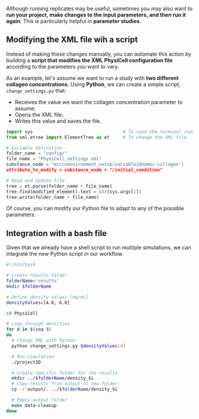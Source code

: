 Although running replicates may be useful, sometimes you may also want to **run your project, make changes to the input parameters, and then run it again**. This is particularly helpful in **parameter studies**.

## Modifying the XML file wih a script
Instead of making these changes manually, you can automate this action by building a **script that modifies the XML PhysiCell configuration file** according to the parameters you want to vary.

As an example, let's assume we want to run a study with **two different collagen concentrations.** Using **Python**, we can create a simple script, `change_settings.py` that:

  - Receives the value we want the collagen concentration parameter to assume;
  - Opens the XML file;
  - Writes this value and saves the file.

```python
import sys                                  # To read the terminal inputs
from xml.etree import ElementTree as et     # To change the XML file

# Variable definition
folder_name = "config/"
file_name = "PhysiCell_settings.xml"
substance_node = "microenvironment_setup/variable[@name='collagen']
attribute_to_modify = substance_node + "/initial_condition"

# Read and update file
tree = et.parse(folder_name + file_name)
tree.find(modified_element).text = str(sys.argv[1])
tree.write(folder_name + file_name)
```

Of course, you can modify our Python file to adapt to any of the possible parameters.

## Integration with a bash file

Given that we already have a shell script to run multiple simulations, we can integrate the new Python script in our workflow.

```sh
#!/bin/bash

# Create results folder
folderName='results'
mkdir $folderName

# Define density values [mg/mL]
densityValues=[4.0, 6.0]

cd PhysiCell

# Loop through densities
for d in $(seq 3)
do
  # Change XML with Python
  python change_settings.py $densityValues[d]

  # Run simulation
  ./project3D

  # Create specific folder for the results
  mkdir ../$folderName/density_$i
  # Copy results from output to new folder
  cp -r output/. ../$folderName/density_$i

  # Empty output folder
  make data-cleanup
done
```